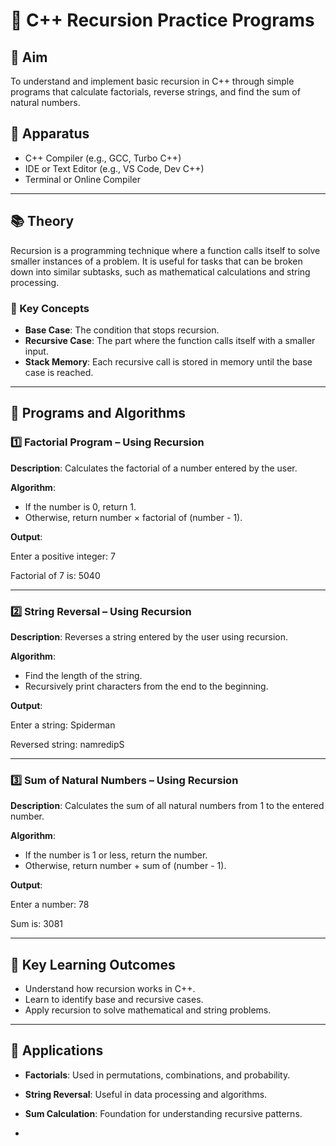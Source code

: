 # 🚀 C++ Recursion Practice Programs

## 🎯 Aim
To understand and implement basic recursion in C++ through simple programs that calculate factorials, reverse strings, and find the sum of natural numbers.

## 🧰 Apparatus
- C++ Compiler (e.g., GCC, Turbo C++)
- IDE or Text Editor (e.g., VS Code, Dev C++)
- Terminal or Online Compiler

---

## 📚 Theory

Recursion is a programming technique where a function calls itself to solve smaller instances of a problem. It is useful for tasks that can be broken down into similar subtasks, such as mathematical calculations and string processing.

### 🔑 Key Concepts
- **Base Case**: The condition that stops recursion.
- **Recursive Case**: The part where the function calls itself with a smaller input.
- **Stack Memory**: Each recursive call is stored in memory until the base case is reached.

---

## 🧮 Programs and Algorithms

### 1️⃣ Factorial Program – Using Recursion

**Description**: Calculates the factorial of a number entered by the user.

**Algorithm**:
- If the number is 0, return 1.
- Otherwise, return number × factorial of (number - 1).

**Output**:

Enter a positive integer: 7

Factorial of 7 is: 5040


---

### 2️⃣ String Reversal – Using Recursion

**Description**: Reverses a string entered by the user using recursion.

**Algorithm**:
- Find the length of the string.
- Recursively print characters from the end to the beginning.

**Output**:

Enter a string: Spiderman

Reversed string: namredipS


---

### 3️⃣ Sum of Natural Numbers – Using Recursion

**Description**: Calculates the sum of all natural numbers from 1 to the entered number.

**Algorithm**:
- If the number is 1 or less, return the number.
- Otherwise, return number + sum of (number - 1).

**Output**:

Enter a number: 78

Sum is: 3081


---

## 🎯 Key Learning Outcomes

- Understand how recursion works in C++.
- Learn to identify base and recursive cases.
- Apply recursion to solve mathematical and string problems.

---

## 🧠 Applications

- **Factorials**: Used in permutations, combinations, and probability.
- **String Reversal**: Useful in data processing and algorithms.
- **Sum Calculation**: Foundation for understanding recursive patterns.

-


